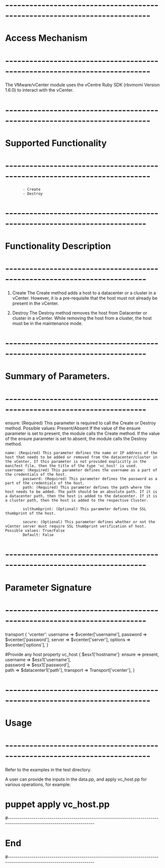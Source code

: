 # --------------------------------------------------------------------------
# Access Mechanism 
# --------------------------------------------------------------------------

The VMware/vCenter module uses the vCentre Ruby SDK (rbvmomi Version 1.6.0) to interact with the vCenter.

# --------------------------------------------------------------------------
#  Supported Functionality
# --------------------------------------------------------------------------

            - Create
            - Destroy

# -------------------------------------------------------------------------
# Functionality Description
# -------------------------------------------------------------------------


  1. Create
            The Create method adds a host to a datacenter or a cluster in a vCenter. However, it is a pre-requisite that the host must not already be present in the vCenter. 

   
  2. Destroy
     The Destroy method removes the host from Datacenter or cluster in a vCenter. While removing the host from a cluster, the host must be in the maintenance mode. 


# -------------------------------------------------------------------------
# Summary of Parameters.
# -------------------------------------------------------------------------
   ensure: (Required) This parameter is required to call the Create or Destroy method.
    Possible values: Present/Absent
    If the value of the ensure parameter is set to present, the module calls the Create method.
    If the value of the ensure parameter is set to absent, the module calls the Destroy method.

    name: (Required) This parameter defines the name or IP address of the host that needs to be added or removed from the datacenter/cluster in the vCenter. If this parameter is not provided explicitly in the manifest file, then the title of the type 'vc_host' is used.    
    username: (Required) This parameter defines the username as a part of the credentials of the host.            
            password: (Required) This parameter defines the password as a part of the credentials of the host.            
            path: (Required) This parameter defines the path where the host needs to be added. The path should be an absolute path. If it is a datacenter path, then the host is added to the datacenter. If it is a cluster path, then the host is added to the respective Cluster. 
            
            sslthumbprint: (Optional) This parameter defines the SSL thumbprint of the host.
            
            secure: (Optional) This parameter defines whether or not the vCenter server must require SSL thumbprint verification of host. 
    Possible values: True/False
            Default: False
            
# -------------------------------------------------------------------------
# Parameter Signature 
# -------------------------------------------------------------------------


transport { 'vcenter':
  username => $vcenter['username'],
  password => $vcenter['password'],
  server   => $vcenter['server'],
  options  => $vcenter['options'],
}

#Provide any host property
vc_host { $esx1['hostname']:
  ensure           => present,
  username  => $esx1['username'],  
  password  => $esx1['password'],  
  path      => $datacenter1['path'],
  transport => Transport['vcenter'],
}


# --------------------------------------------------------------------------
# Usage
# --------------------------------------------------------------------------
   Refer to the examples in the test directory.
   
   A user can provide the inputs in the data.pp, and apply vc_host.pp for various operations, for example: 
   # puppet apply vc_host.pp

#-------------------------------------------------------------------------------------------------------------------------
# End
#-------------------------------------------------------------------------------------------------------------------------   
